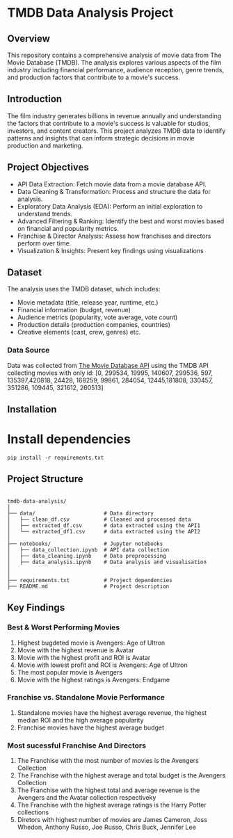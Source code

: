 # TMDB Data Analysis Project

## Overview
This repository contains a comprehensive analysis of movie data from The Movie Database (TMDB). The analysis explores various aspects of the film industry including financial performance, audience reception, genre trends, and production factors that contribute to a movie's success.

## Introduction
The film industry generates billions in revenue annually and understanding the factors that contribute to a movie's success is valuable for studios, investors, and content creators. This project analyzes TMDB data to identify patterns and insights that can inform strategic decisions in movie production and marketing.

## Project Objectives
- API Data Extraction: Fetch movie data from a movie database API.
- Data Cleaning & Transformation: Process and structure the data for analysis.
- Exploratory Data Analysis (EDA): Perform an initial exploration to understand trends.
- Advanced Filtering & Ranking: Identify the best and worst movies based on financial
and popularity metrics.
- Franchise & Director Analysis: Assess how franchises and directors perform over time.
- Visualization & Insights: Present key findings using visualizations

## Dataset
The analysis uses the TMDB dataset, which includes:
- Movie metadata (title, release year, runtime, etc.)
- Financial information (budget, revenue)
- Audience metrics (popularity, vote average, vote count)
- Production details (production companies, countries)
- Creative elements (cast, crew, genres) etc.

### Data Source
Data was collected from [The Movie Database API](https://developers.themoviedb.org/3/getting-started/introduction) using the TMDB API collecting movies with only id: [0, 299534, 19995, 140607, 299536, 597, 135397,420818, 24428, 168259, 99861, 284054, 12445,181808, 330457, 351286, 109445, 321612, 260513]


## Installation

# Install dependencies

```
pip install -r requirements.txt
```

## Project Structure
```

tmdb-data-analysis/
│
├── data/                      # Data directory
│   ├── clean_df.csv           # Cleaned and processed data
│   ├── extracted_df.csv       # data extracted using the API1
│   └── extracted_df1.csv      # data extracted using the API2
│
├── notebooks/                 # Jupyter notebooks
│   ├── data_collection.ipynb  # API data collection
│   ├── data_cleaning.ipynb    # Data preprocessing
│   ├── data_analysis.ipynb    # Data analysis and visualisation
│
│
├── requirements.txt           # Project dependencies
├── README.md                  # Project description
```


## Key Findings
### Best & Worst Performing Movies
1. Highest bugdeted movie is Avengers: Age of Ultron
2. Movie with the highest revenue is Avatar
3. Movie with the highest profit and ROI is Avatar
4. Movie with lowest profit and ROI is Avengers: Age of Ultron
5. The most popular movie is Avengers
6. Movie with the highest ratings is Avengers: Endgame


### Franchise vs. Standalone Movie Performance
1. Standalone movies have the highest average revenue, the highest median ROI and the high average popularity
2. Franchise movies have the highest average budget

### Most sucessful Franchise And Directors
1. The Franchise with the most number of movies is the Avengers Collection
2. The Franchise with the highest average and total budget is the Avengers Collection
3. The Franchise with the highest total and average revenue is the Avengers and the Avatar collection respectiveky
4. The Franchise with the highest average ratings is the Harry Potter collections
5. Diretors with highest number of movies are James Cameron, Joss Whedon, Anthony Russo, Joe Russo, Chris Buck, Jennifer Lee
